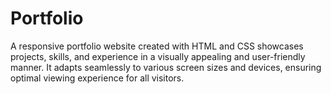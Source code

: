 # Portfolio
A responsive portfolio website created with HTML and CSS showcases projects, skills, and experience in a visually appealing and user-friendly manner. It adapts seamlessly to various screen sizes and devices, ensuring optimal viewing experience for all visitors.
